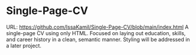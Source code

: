 # Single-Page-CV
URL: https://github.com/IssaKamil/Single-Page-CV/blob/main/index.html
A single-page CV using only HTML. Focused on laying out education, skills, and career history in a clean, semantic manner. Styling will be addressed in a later project.
